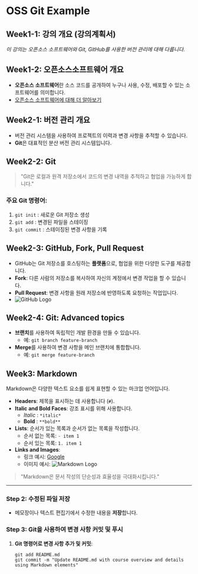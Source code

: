# OSS Git Example

## Week1-1: **강의 개요 (강의계획서)**
*이 강의는 오픈소스 소프트웨어와 Git, GitHub를 사용한 버전 관리에 대해 다룹니다.*

## Week1-2: **오픈소스소프트웨어 개요**
- **오픈소스 소프트웨어**란 소스 코드를 공개하여 누구나 사용, 수정, 배포할 수 있는 소프트웨어를 의미합니다.
- [오픈소스 소프트웨어에 대해 더 알아보기](https://en.wikipedia.org/wiki/Open-source_software)

## Week2-1: **버전 관리 개요**
- 버전 관리 시스템을 사용하여 프로젝트의 이력과 변경 사항을 추적할 수 있습니다.
- **Git**은 대표적인 분산 버전 관리 시스템입니다.

## Week2-2: **Git**
> "Git은 로컬과 원격 저장소에서 코드의 변경 내역을 추적하고 협업을 가능하게 합니다."

### 주요 Git 명령어:
1. `git init` : 새로운 Git 저장소 생성
2. `git add` : 변경된 파일을 스테이징
3. `git commit` : 스테이징된 변경 사항을 기록

## Week2-3: **GitHub, Fork, Pull Request**
- GitHub는 Git 저장소를 호스팅하는 **플랫폼**으로, 협업을 위한 다양한 도구를 제공합니다.
- **Fork**: 다른 사람의 저장소를 복사하여 자신의 계정에서 변경 작업을 할 수 있습니다.
- **Pull Request**: 변경 사항을 원래 저장소에 반영하도록 요청하는 작업입니다.
- ![GitHub Logo](https://github.githubassets.com/images/modules/logos_page/GitHub-Mark.png)

## Week2-4: **Git: Advanced topics**
- **브랜치**를 사용하여 독립적인 개발 환경을 만들 수 있습니다.
  - 예: `git branch feature-branch`
- **Merge**를 사용하여 변경 사항을 메인 브랜치에 통합합니다.
  - 예: `git merge feature-branch`

## Week3: **Markdown**
Markdown은 다양한 텍스트 요소를 쉽게 표현할 수 있는 마크업 언어입니다.

- **Headers**: 제목을 표시하는 데 사용합니다 (`#`).
- **Italic and Bold Faces**: 강조 표시를 위해 사용합니다.
  - *Italic* : `*italic*`
  - **Bold** : `**bold**`
- **Lists**: 순서가 있는 목록과 순서가 없는 목록을 작성합니다.
  - 순서 없는 목록: `- item 1`
  - 순서 있는 목록: `1. item 1`
- **Links and Images**:
  - 링크 예시: [Google](https://www.google.com)
  - 이미지 예시: 
    ![Markdown Logo](https://markdown-here.com/img/icon256.png)

> "Markdown은 문서 작성의 단순성과 효율성을 극대화시킵니다."

---

### Step 2: 수정된 파일 저장
- 메모장이나 텍스트 편집기에서 수정한 내용을 **저장**합니다.

### Step 3: Git을 사용하여 변경 사항 커밋 및 푸시
1. **Git 명령어로 변경 사항 추가 및 커밋**:
   ```shell
   git add README.md
   git commit -m "Update README.md with course overview and details using Markdown elements"